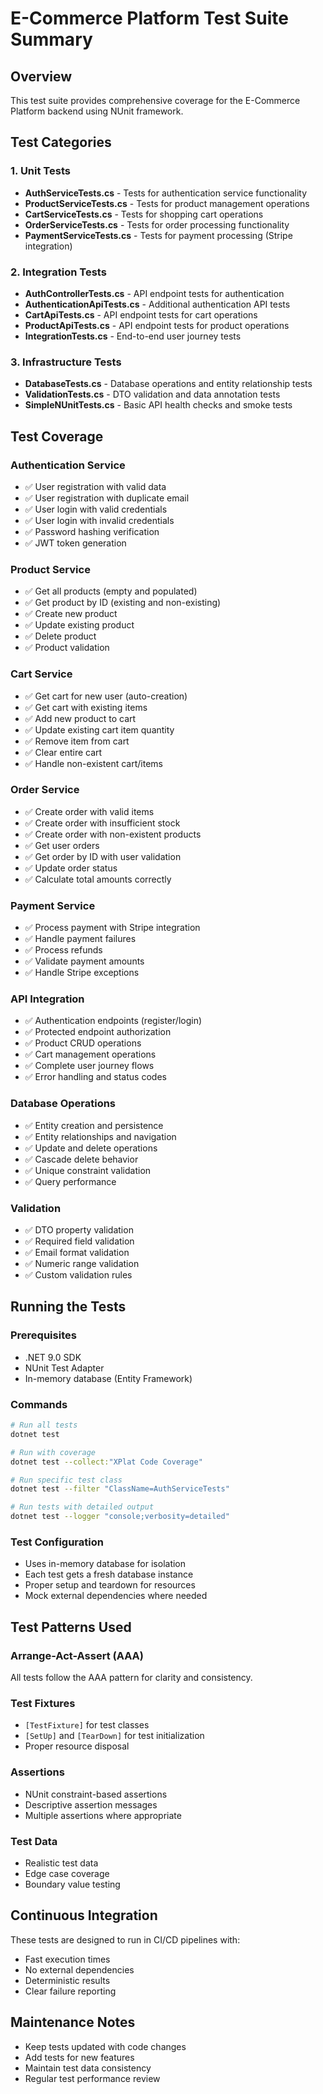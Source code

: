 # E-Commerce Platform Test Suite Summary

## Overview
This test suite provides comprehensive coverage for the E-Commerce Platform backend using NUnit framework.

## Test Categories

### 1. Unit Tests
- **AuthServiceTests.cs** - Tests for authentication service functionality
- **ProductServiceTests.cs** - Tests for product management operations
- **CartServiceTests.cs** - Tests for shopping cart operations
- **OrderServiceTests.cs** - Tests for order processing functionality
- **PaymentServiceTests.cs** - Tests for payment processing (Stripe integration)

### 2. Integration Tests
- **AuthControllerTests.cs** - API endpoint tests for authentication
- **AuthenticationApiTests.cs** - Additional authentication API tests
- **CartApiTests.cs** - API endpoint tests for cart operations
- **ProductApiTests.cs** - API endpoint tests for product operations
- **IntegrationTests.cs** - End-to-end user journey tests

### 3. Infrastructure Tests
- **DatabaseTests.cs** - Database operations and entity relationship tests
- **ValidationTests.cs** - DTO validation and data annotation tests
- **SimpleNUnitTests.cs** - Basic API health checks and smoke tests

## Test Coverage

### Authentication Service
- ✅ User registration with valid data
- ✅ User registration with duplicate email
- ✅ User login with valid credentials
- ✅ User login with invalid credentials
- ✅ Password hashing verification
- ✅ JWT token generation

### Product Service
- ✅ Get all products (empty and populated)
- ✅ Get product by ID (existing and non-existing)
- ✅ Create new product
- ✅ Update existing product
- ✅ Delete product
- ✅ Product validation

### Cart Service
- ✅ Get cart for new user (auto-creation)
- ✅ Get cart with existing items
- ✅ Add new product to cart
- ✅ Update existing cart item quantity
- ✅ Remove item from cart
- ✅ Clear entire cart
- ✅ Handle non-existent cart/items

### Order Service
- ✅ Create order with valid items
- ✅ Create order with insufficient stock
- ✅ Create order with non-existent products
- ✅ Get user orders
- ✅ Get order by ID with user validation
- ✅ Update order status
- ✅ Calculate total amounts correctly

### Payment Service
- ✅ Process payment with Stripe integration
- ✅ Handle payment failures
- ✅ Process refunds
- ✅ Validate payment amounts
- ✅ Handle Stripe exceptions

### API Integration
- ✅ Authentication endpoints (register/login)
- ✅ Protected endpoint authorization
- ✅ Product CRUD operations
- ✅ Cart management operations
- ✅ Complete user journey flows
- ✅ Error handling and status codes

### Database Operations
- ✅ Entity creation and persistence
- ✅ Entity relationships and navigation
- ✅ Update and delete operations
- ✅ Cascade delete behavior
- ✅ Unique constraint validation
- ✅ Query performance

### Validation
- ✅ DTO property validation
- ✅ Required field validation
- ✅ Email format validation
- ✅ Numeric range validation
- ✅ Custom validation rules

## Running the Tests

### Prerequisites
- .NET 9.0 SDK
- NUnit Test Adapter
- In-memory database (Entity Framework)

### Commands
```bash
# Run all tests
dotnet test

# Run with coverage
dotnet test --collect:"XPlat Code Coverage"

# Run specific test class
dotnet test --filter "ClassName=AuthServiceTests"

# Run tests with detailed output
dotnet test --logger "console;verbosity=detailed"
```

### Test Configuration
- Uses in-memory database for isolation
- Each test gets a fresh database instance
- Proper setup and teardown for resources
- Mock external dependencies where needed

## Test Patterns Used

### Arrange-Act-Assert (AAA)
All tests follow the AAA pattern for clarity and consistency.

### Test Fixtures
- `[TestFixture]` for test classes
- `[SetUp]` and `[TearDown]` for test initialization
- Proper resource disposal

### Assertions
- NUnit constraint-based assertions
- Descriptive assertion messages
- Multiple assertions where appropriate

### Test Data
- Realistic test data
- Edge case coverage
- Boundary value testing

## Continuous Integration
These tests are designed to run in CI/CD pipelines with:
- Fast execution times
- No external dependencies
- Deterministic results
- Clear failure reporting

## Maintenance Notes
- Keep tests updated with code changes
- Add tests for new features
- Maintain test data consistency
- Regular test performance review